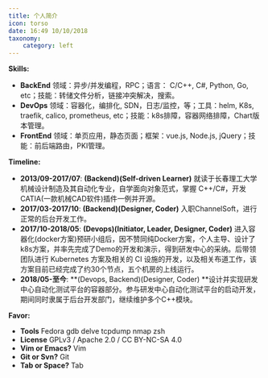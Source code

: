 ```yaml
---
title: 个人简介
icon: torso
date: 16:49 10/10/2018
taxonomy:
    category: left
---
```

**Skills:**

- **BackEnd** 领域：异步/并发编程，RPC；语言： C/C++, C#, Python, Go, etc；技能：转储文件分析，链接冲突解决，搜索。
- **DevOps** 领域：容器化，编排化, SDN，日志/监控，等；工具：helm, K8s, traefik, calico, prometheus, etc；技能：k8s排障，容器网络排障，Chart版本管理。
- **FrontEnd** 领域：单页应用，静态页面；框架：vue.js, Node.js, jQuery；技能：前后端路由，PKI管理。

**Timeline:**

- **2013/09-2017/07**: **(Backend)(Self-driven Learner)** 就读于长春理工大学机械设计制造及其自动化专业，自学面向对象范式，掌握 C++/C#，开发CATIA(一款机械CAD软件)插件一例并开源。
- **2017/03-2017/10**: **(Backend)(Designer, Coder)** 入职ChannelSoft，进行正常的后台开发工作。
- **2017/10-2018/05**: **(Devops)(Initiator, Leader, Designer, Coder)** 进入容器化(docker方案)预研小组后，因不赞同纯Docker方案，个人主导、设计了k8s方案，并率先完成了Demo的开发和演示，得到研发中心的采纳。后带领团队进行 Kubernetes 方案及相关的 CI 设施的开发，以及相关布道工作，该方案目前已经完成了约30个节点，五个机房的上线运行。
- **2018/05-至今**: **(Devops, Backend)(Designer, Coder) **设计并实现研发中心自动化测试平台的容器部分。参与研发中心自动化测试平台的启动开发，期间同时隶属于后台开发部门，继续维护多个C++模块。

**Favor:**

- **Tools** Fedora gdb delve tcpdump nmap zsh
- **License** GPLv3 / Apache 2.0 / CC BY-NC-SA 4.0
- **Vim or Emacs?** Vim
- **Git or Svn?** Git
- **Tab or Space?** Tab
